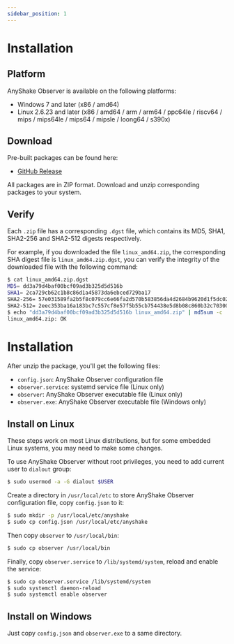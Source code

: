 ```yaml
---
sidebar_position: 1
---
```


# Installation

## Platform

AnyShake Observer is available on the following platforms:

 - Windows 7 and later (x86 / amd64)
 - Linux 2.6.23 and later (x86 / amd64 / arm / arm64 / ppc64le / riscv64 / mips / mips64le / mips64 / mipsle / loong64 / s390x)

## Download

Pre-built packages can be found here:

 - [GitHub Release](https://github.com/anyshake/observer/releases)

All packages are in ZIP format. Download and unzip corresponding packages to your system.

## Verify

Each `.zip` file has a corresponding `.dgst` file, which contains its MD5, SHA1, SHA2-256 and SHA2-512 digests respectively.

For example, if you downloaded the file `linux_amd64.zip`, the corresponding SHA digest file is `linux_amd64.zip.dgst`, you can verify the integrity of the downloaded file with the following command:

```bash
$ cat linux_amd64.zip.dgst
MD5= dd3a79d4baf00bcf09ad3b325d5d516b
SHA1= 2ca729cb62c1b8c86d1a45873da6ebced729ba17
SHA2-256= 57e031589fa2b5f8c079cc6e66fa2d570b583856da4d2684b9620d1f5dc02807
SHA2-512= 2eec353ba16a183bc7c557cf8e57f5b55cb754438e5d8b08c860b32c703004acb7a42d84c99d578a43d9b590b85caeb5b7656da626a6aa1d1abdf486df9a640d
$ echo "dd3a79d4baf00bcf09ad3b325d5d516b linux_amd64.zip" | md5sum -c
linux_amd64.zip: OK
```

# Installation

After unzip the package, you'll get the following files:

 - `config.json`: AnyShake Observer configuration file
 - `observer.service`: systemd service file (Linux only)
 - `observer`: AnyShake Observer executable file (Linux only)
 - `observer.exe`: AnyShake Observer executable file (Windows only)

## Install on Linux

These steps work on most Linux distributions, but for some embedded Linux systems, you may need to make some changes.

To use AnyShake Observer without root privileges, you need to add current user to `dialout` group:

```bash
$ sudo usermod -a -G dialout $USER
```

Create a directory in `/usr/local/etc` to store AnyShake Observer configuration file, copy `config.json` to it:

```bash
$ sudo mkdir -p /usr/local/etc/anyshake
$ sudo cp config.json /usr/local/etc/anyshake
```

Then copy `observer` to `/usr/local/bin`:

```bash
$ sudo cp observer /usr/local/bin
```

Finally, copy `observer.service` to `/lib/systemd/system`, reload and enable the service:

```bash
$ sudo cp observer.service /lib/systemd/system
$ sudo systemctl daemon-reload
$ sudo systemctl enable observer
```

## Install on Windows

Just copy `config.json` and `observer.exe` to a same directory.
